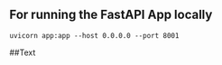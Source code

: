 
## For running the FastAPI App locally

```
uvicorn app:app --host 0.0.0.0 --port 8001
```

##Text
